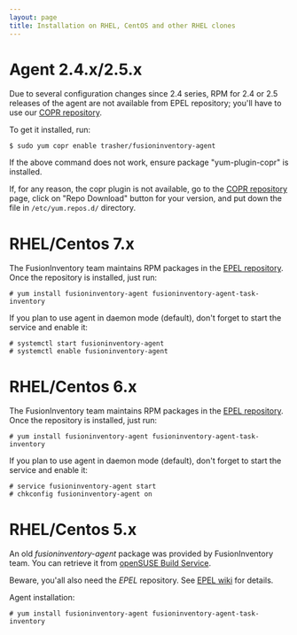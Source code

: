 ```yaml
---
layout: page
title: Installation on RHEL, CentOS and other RHEL clones
---
```


# Agent 2.4.x/2.5.x

Due to several configuration changes since 2.4 series, RPM for 2.4 or 2.5 releases of the agent are not available from EPEL repository; you'll have to use our [COPR repository](https://copr.fedorainfracloud.org/coprs/trasher/fusioninventory-agent).

To get it installed, run:

    $ sudo yum copr enable trasher/fusioninventory-agent

If the above command does not work, ensure package "yum-plugin-copr" is installed.

If, for any reason, the copr plugin is not available, go to the [COPR repository](https://copr.fedorainfracloud.org/coprs/trasher/fusioninventory-agent) page, click on "Repo Download" button for your version, and put down the file in `/etc/yum.repos.d/` directory.

# RHEL/Centos 7.x

The FusionInventory team maintains RPM packages in the [EPEL repository](https://fedoraproject.org/wiki/EPEL).
Once the repository is installed, just run:

    # yum install fusioninventory-agent fusioninventory-agent-task-inventory

If you plan to use agent in daemon mode (default), don't forget to start the service and enable it:

    # systemctl start fusioninventory-agent
    # systemctl enable fusioninventory-agent

# RHEL/Centos 6.x

The FusionInventory team maintains RPM packages in the [EPEL repository](https://fedoraproject.org/wiki/EPEL).
Once the repository is installed, just run:

    # yum install fusioninventory-agent fusioninventory-agent-task-inventory

If you plan to use agent in daemon mode (default), don't forget to start the service and enable it:

    # service fusioninventory-agent start
    # chkconfig fusioninventory-agent on

# RHEL/Centos 5.x

An old *fusioninventory-agent* package was provided by FusionInventory
team. You can retrieve it from [openSUSE Build
Service](https://build.opensuse.org/project/show?project=home%3Aguillomovitch).

Beware, you'all also need the *EPEL* repository. See [EPEL wiki](https://fedoraproject.org/wiki/EPEL) for details.

Agent installation:

    # yum install fusioninventory-agent fusioninventory-agent-task-inventory
